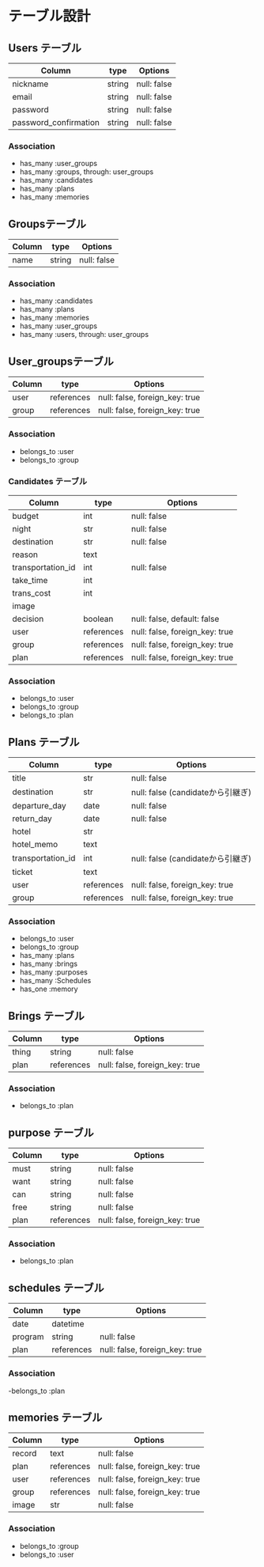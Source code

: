 # テーブル設計

## Users テーブル
| Column                | type    |   Options    |
|-----------------------|---------|--------------|
| nickname              | string  | null: false  |
| email                 | string  | null: false  |
| password              | string  | null: false  |
| password_confirmation | string  | null: false  |

### Association

- has_many :user_groups
- has_many :groups, through: user_groups
- has_many :candidates
- has_many :plans
- has_many :memories

##  Groupsテーブル
| Column | type    |   Options    |
|--------|---------|--------------|
| name   | string  | null: false  |

### Association

- has_many :candidates
- has_many :plans
- has_many :memories
- has_many :user_groups
- has_many :users, through: user_groups

##  User_groupsテーブル
| Column           | type        |   Options                       |
|------------------|-------------|---------------------------------|
| user             | references  | null: false, foreign_key: true  |
| group            | references  | null: false, foreign_key: true  |

### Association

- belongs_to :user
- belongs_to :group

###  Candidates テーブル
| Column                   | type      |   Options                     |
|--------------------------|-----------|-------------------------------|
| budget                   | int       | null: false                   |
| night                    | str       | null: false                   |
| destination              | str       | null: false                   |
| reason                   | text      |                               |
| transportation_id        | int       | null: false                   |（ActiveHash）
| take_time                | int       |                               |
| trans_cost               | int       |                               |
| image                    |           |                               |(ActiveStorage)
| decision                 | boolean   | null: false, default: false   |
| user                     | references| null: false, foreign_key: true|
| group                    | references| null: false, foreign_key: true|
| plan                     | references| null: false, foreign_key: true|

### Association

- belongs_to :user
- belongs_to :group
- belongs_to :plan

## Plans テーブル
| Column            | type       |   Options                        |
|-------------------|------------|-------------------------------   |
| title             | str        | null: false                      |
| destination       | str        | null: false (candidateから引継ぎ)|
| departure_day     | date       | null: false                      |
| return_day        | date       | null: false                      |
| hotel             | str        |                                  |
| hotel_memo        | text       |                                  |
| transportation_id | int        | null: false (candidateから引継ぎ)|
| ticket            | text       |                                  |
| user              | references | null: false, foreign_key: true   |
| group             | references | null: false, foreign_key: true   |

### Association

- belongs_to :user
- belongs_to :group
- has_many   :plans
- has_many   :brings
- has_many   :purposes
- has_many   :Schedules
- has_one    :memory

## Brings テーブル

| Column         | type       |   Options                      |
|----------------|------------|--------------------------------|
| thing          | string     | null: false                    |
| plan           | references | null: false, foreign_key: true |

### Association

- belongs_to :plan

## purpose テーブル
| Column         | type       |   Options                      |
|----------------|------------|--------------------------------|
| must           | string     | null: false                    |
| want           | string     | null: false                    |
| can            | string     | null: false                    |
| free           | string     | null: false                    |
| plan           | references | null: false, foreign_key: true |

### Association

- belongs_to :plan

## schedules テーブル
| Column         | type       |   Options                      |
|----------------|------------|--------------------------------|
| date           | datetime   |                                |
| program        | string     | null: false                    |
| plan           | references | null: false, foreign_key: true |

### Association

-belongs_to :plan

## memories テーブル

| Column         | type       |   Options                      |
|----------------|------------|--------------------------------|
| record         | text       | null: false                    |
| plan           | references | null: false, foreign_key: true |
| user           | references | null: false, foreign_key: true |
| group          | references | null: false, foreign_key: true |
| image          | str        | null: false                    |(ActiveStorage)

### Association

- belongs_to :group
- belongs_to :user

